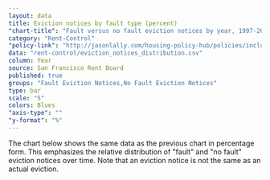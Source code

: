 ```yaml
---
layout: data
title: Eviction notices by fault type (percent)
"chart-title": "Fault versus no fault eviction notices by year, 1997-2014 Q2"
category: "Rent-Control"
"policy-link": "http://jasonlally.com/housing-policy-hub/policies/inclusionary-housing/"
data: "rent-control/eviction_notices_distribution.csv"
column: Year
source: San Francisco Rent Board
published: true
groups: "Fault Eviction Notices,No Fault Eviction Notices"
type: bar
scale: "5"
colors: Blues
"axis-type": ""
"y-format": "%"
---
```


The chart below shows the same data as the previous chart in percentage form. This emphasizes the relative distribution of "fault" and "no fault" eviction notices over time. Note that an eviction notice is not the same as an actual eviction.